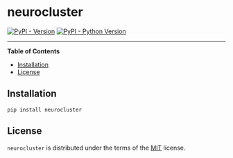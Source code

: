 # neurocluster

[![PyPI - Version](https://img.shields.io/pypi/v/neurocluster.svg)](https://pypi.org/project/neurocluster)
[![PyPI - Python Version](https://img.shields.io/pypi/pyversions/neurocluster.svg)](https://pypi.org/project/neurocluster)

-----

**Table of Contents**

- [Installation](#installation)
- [License](#license)

## Installation

```console
pip install neurocluster
```

## License

`neurocluster` is distributed under the terms of the [MIT](https://spdx.org/licenses/MIT.html) license.
